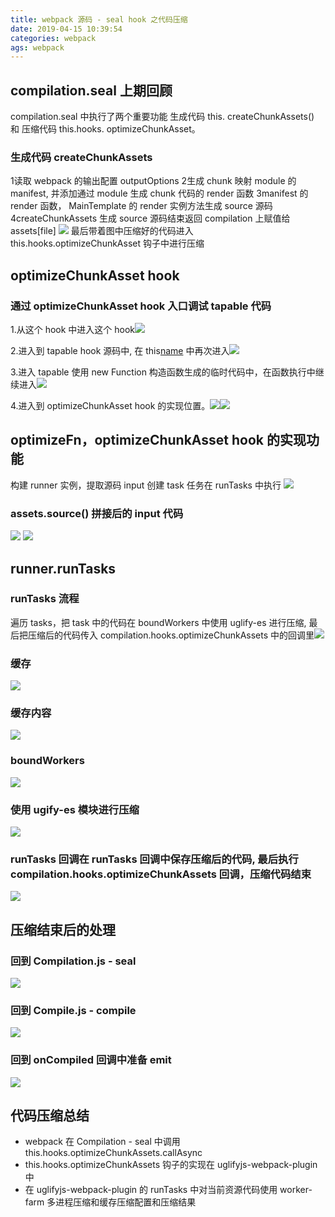 ```yaml
---
title: webpack 源码 - seal hook 之代码压缩
date: 2019-04-15 10:39:54
categories: webpack
ags: webpack
---
```

## compilation.seal 上期回顾
compilation.seal 中执行了两个重要功能 生成代码 this. createChunkAssets() 和 压缩代码 this.hooks. optimizeChunkAsset。

### 生成代码 createChunkAssets
1读取 webpack 的输出配置 outputOptions
2生成 chunk 映射 module 的 manifest, 并添加通过 module 生成 chunk 代码的 render 函数
3manifest 的 render 函数， MainTemplate 的 render 实例方法生成 source 源码
4createChunkAssets 生成 source 源码结束返回 compilation 上赋值给 assets[file]
![](/images/imagemogr2_auto_orient_strip_7cimageview2_2_w_1240_12401697644547398.png)
最后带着图中压缩好的代码进入 this.hooks.optimizeChunkAsset 钩子中进行压缩

## optimizeChunkAsset hook

### 通过 optimizeChunkAsset hook 入口调试 tapable 代码
1.从这个 hook 中进入这个 hook![](/images/imagemogr2_auto_orient_strip_7cimageview2_2_w_1240_12401697644547989.png)

2.进入到 tapable hook 源码中, 在 this[name](...args) 中再次进入![](/images/imagemogr2_auto_orient_strip_7cimageview2_2_w_1240_12401697644548582.png)

3.进入 tapable 使用 new Function 构造函数生成的临时代码中，在函数执行中继续进入![](/images/imagemogr2_auto_orient_strip_7cimageview2_2_w_1240_12401697644549170.png)

4.进入到 optimizeChunkAsset hook 的实现位置。![](/images/imagemogr2_auto_orient_strip_7cimageview2_2_w_1240_12401697644549794.png)![](/images/imagemogr2_auto_orient_strip_7cimageview2_2_w_1240_12401697644550381.png)

## optimizeFn，optimizeChunkAsset hook 的实现功能
构建 runner 实例，提取源码 input 创建 task 任务在 runTasks 中执行
![](/images/imagemogr2_auto_orient_strip_7cimageview2_2_w_1240_12401697644550976.png)

### assets.source() 拼接后的 input 代码
![](/images/imagemogr2_auto_orient_strip_7cimageview2_2_w_1240_12401697644551553.png)
![](/images/imagemogr2_auto_orient_strip_7cimageview2_2_w_1240_12401697644552137.png)

## runner.runTasks

### runTasks 流程
遍历 tasks，把 task 中的代码在 boundWorkers 中使用 uglify-es 进行压缩, 最后把压缩后的代码传入 compilation.hooks.optimizeChunkAssets 中的回调里![](/images/imagemogr2_auto_orient_strip_7cimageview2_2_w_1240_12401697644552740.png)

### 缓存
![](/images/imagemogr2_auto_orient_strip_7cimageview2_2_w_1240_12401697644553340.png)

### 缓存内容
![](/images/imagemogr2_auto_orient_strip_7cimageview2_2_w_1240_12401697644553936.png)

### boundWorkers
![](/images/imagemogr2_auto_orient_strip_7cimageview2_2_w_1240_12401697644554538.png)

### 使用 ugify-es 模块进行压缩
![](/images/imagemogr2_auto_orient_strip_7cimageview2_2_w_1240_12401697644555131.png)

### runTasks 回调在 runTasks 回调中保存压缩后的代码, 最后执行  compilation.hooks.optimizeChunkAssets 回调，压缩代码结束
![](/images/imagemogr2_auto_orient_strip_7cimageview2_2_w_1240_12401697644555735.png)

## 压缩结束后的处理

### 回到 Compilation.js - seal
![](/images/imagemogr2_auto_orient_strip_7cimageview2_2_w_1240_12401697644556320.png)

### 回到 Compile.js - compile
![](/images/imagemogr2_auto_orient_strip_7cimageview2_2_w_1240_12401697644556906.png)

### 回到 onCompiled 回调中准备 emit
![](/images/imagemogr2_auto_orient_strip_7cimageview2_2_w_1240_12401697644557495.png)

## 代码压缩总结
+ webpack 在 Compilation - seal 中调用 this.hooks.optimizeChunkAssets.callAsync
+ this.hooks.optimizeChunkAssets 钩子的实现在 uglifyjs-webpack-plugin 中
+ 在 uglifyjs-webpack-plugin 的 runTasks 中对当前资源代码使用 worker-farm 多进程压缩和缓存压缩配置和压缩结果


